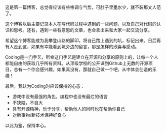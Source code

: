 这是第一篇博客，总觉得应该有些格调与气势，可肚子里墨水少，就不装那文人范了。

这个博客以后主要记录本人在写代码过程中遇到的一些问题，以及自己对代码的认识和思考。还有，遇到一些有意思的文章，也会拿出来和大家一起交流分享。

希望这个博客能成为我攀登山路的脚印，将自己路上遇到的坑，标记出来。日后再有人走到这，如果有幸能看到坑旁边的留言，那是怎样的欣喜与感动。

Coding是一门手艺，所幸这门手艺是建立在开源和分享的原则上的，让每一个人都能自由的获取几乎所有资料。从顶级学校的公开课到Github上无数的开源项目，总有一个你会感兴趣。如果真没有，那就自己做一个吧，从中体会创造的乐趣！

最后，我认为Coding时应该保持的心态：

* 游戏中没有最强的角色，编程中也没有最烂的语言
* 不狭隘，不自大
* 具有开源精神，乐于分享，帮助他人的同时也在帮助你自己
* 对新事物/新技术保持好奇心

以此为鉴，保持本心。
